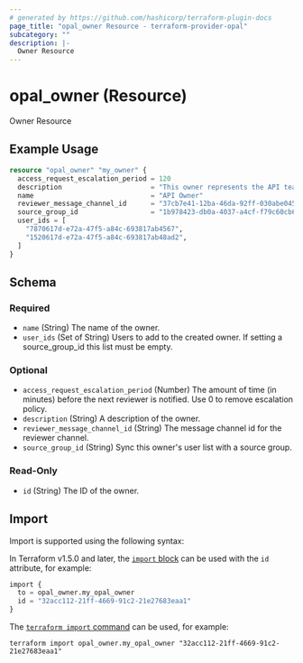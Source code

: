 ```yaml
---
# generated by https://github.com/hashicorp/terraform-plugin-docs
page_title: "opal_owner Resource - terraform-provider-opal"
subcategory: ""
description: |-
  Owner Resource
---
```


# opal_owner (Resource)

Owner Resource

## Example Usage

```terraform
resource "opal_owner" "my_owner" {
  access_request_escalation_period = 120
  description                      = "This owner represents the API team owners."
  name                             = "API Owner"
  reviewer_message_channel_id      = "37cb7e41-12ba-46da-92ff-030abe0450b1"
  source_group_id                  = "1b978423-db0a-4037-a4cf-f79c60cb67b3"
  user_ids = [
    "7870617d-e72a-47f5-a84c-693817ab4567",
    "1520617d-e72a-47f5-a84c-693817ab48ad2",
  ]
}
```

<!-- schema generated by tfplugindocs -->
## Schema

### Required

- `name` (String) The name of the owner.
- `user_ids` (Set of String) Users to add to the created owner. If setting a source_group_id this list must be empty.

### Optional

- `access_request_escalation_period` (Number) The amount of time (in minutes) before the next reviewer is notified. Use 0 to remove escalation policy.
- `description` (String) A description of the owner.
- `reviewer_message_channel_id` (String) The message channel id for the reviewer channel.
- `source_group_id` (String) Sync this owner's user list with a source group.

### Read-Only

- `id` (String) The ID of the owner.

## Import

Import is supported using the following syntax:

In Terraform v1.5.0 and later, the [`import` block](https://developer.hashicorp.com/terraform/language/import) can be used with the `id` attribute, for example:

```terraform
import {
  to = opal_owner.my_opal_owner
  id = "32acc112-21ff-4669-91c2-21e27683eaa1"
}
```

The [`terraform import` command](https://developer.hashicorp.com/terraform/cli/commands/import) can be used, for example:

```shell
terraform import opal_owner.my_opal_owner "32acc112-21ff-4669-91c2-21e27683eaa1"
```

